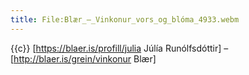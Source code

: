 ```yaml
---
title: File:Blær_–_Vinkonur_vors_og_blóma_4933.webm
---
```


{{c}} [https://blaer.is/profill/julia Júlía Runólfsdóttir] – [http://blaer.is/grein/vinkonur Blær]
